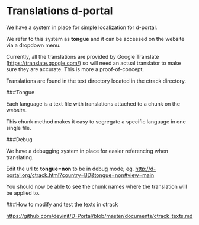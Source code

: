 Translations d-portal
==========================================

We have a system in place for simple localization for d-portal.

We refer to this system as **tongue** and it can be accessed on the website via a dropdown menu.

Currently, all the translations are provided by Google Translate (https://translate.google.com/) so will need an actual translator to make sure they are accurate. This is more a proof-of-concept.

Translations are found in the text directory located in the ctrack directory.


###Tongue

Each language is a text file with translations attached to a chunk on the website.

This chunk method makes it easy to segregate a specific language in one single file.


###Debug

We have a debugging system in place for easier referencing when translating.

Edit the url to **tongue=non** to be in debug mode; eg. http://d-portal.org/ctrack.html?country=BD&tongue=non#view=main

You should now be able to see the chunk names where the translation will be applied to.


###How to modify and test the texts in ctrack

https://github.com/devinit/D-Portal/blob/master/documents/ctrack_texts.md
